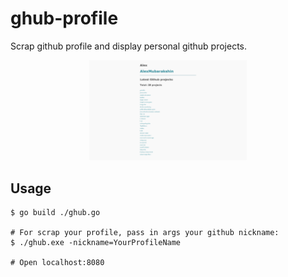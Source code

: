 # ghub-profile

Scrap github profile and display personal github projects.

<p align="center">
  <img src="./screenshots/img.png" alt="Screenshot"
       width="50%">
</p>

## Usage
```
$ go build ./ghub.go

# For scrap your profile, pass in args your github nickname:
$ ./ghub.exe -nickname=YourProfileName

# Open localhost:8080
```
